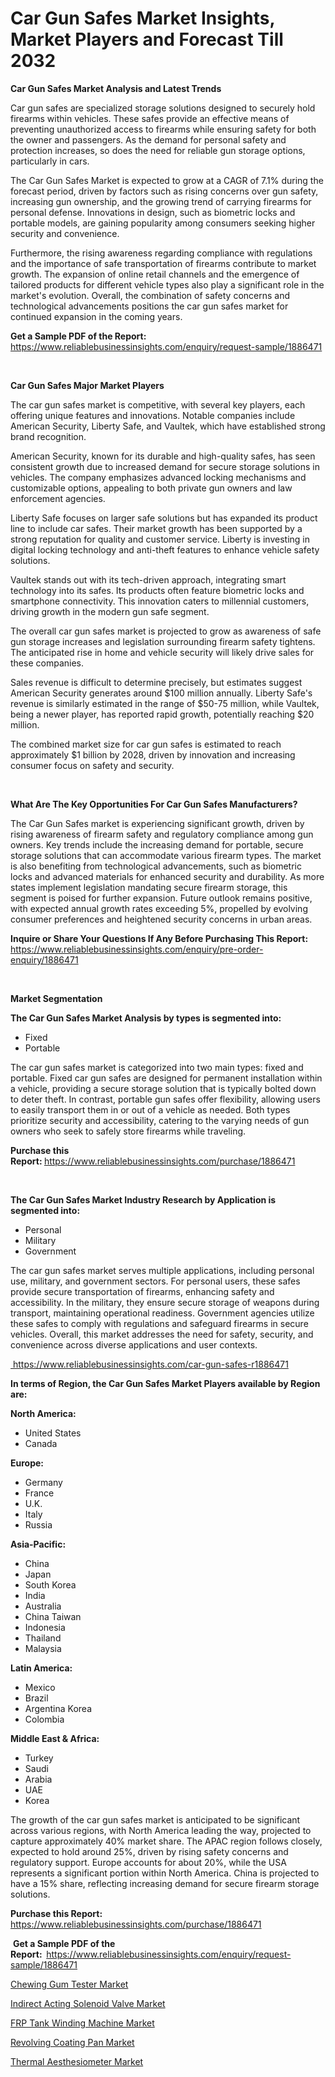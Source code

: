 <p><h1>Car Gun Safes Market Insights, Market Players and Forecast Till 2032</h1></p><p><strong>Car Gun Safes Market Analysis and Latest Trends</strong></p>
<p><p>Car gun safes are specialized storage solutions designed to securely hold firearms within vehicles. These safes provide an effective means of preventing unauthorized access to firearms while ensuring safety for both the owner and passengers. As the demand for personal safety and protection increases, so does the need for reliable gun storage options, particularly in cars.</p><p>The Car Gun Safes Market is expected to grow at a CAGR of 7.1% during the forecast period, driven by factors such as rising concerns over gun safety, increasing gun ownership, and the growing trend of carrying firearms for personal defense. Innovations in design, such as biometric locks and portable models, are gaining popularity among consumers seeking higher security and convenience. </p><p>Furthermore, the rising awareness regarding compliance with regulations and the importance of safe transportation of firearms contribute to market growth. The expansion of online retail channels and the emergence of tailored products for different vehicle types also play a significant role in the market's evolution. Overall, the combination of safety concerns and technological advancements positions the car gun safes market for continued expansion in the coming years.</p></p>
<p><strong>Get a Sample PDF of the Report:&nbsp;</strong> <a href="https://www.reliablebusinessinsights.com/enquiry/request-sample/1886471?utm_campaign=1873&utm_medium=2&utm_source=Github&utm_content=ia&utm_term=20022025&utm_id=car-gun-safes">https://www.reliablebusinessinsights.com/enquiry/request-sample/1886471</a></p>
<p>&nbsp;</p>
<p><strong>Car Gun Safes Major Market Players</strong></p>
<p><p>The car gun safes market is competitive, with several key players, each offering unique features and innovations. Notable companies include American Security, Liberty Safe, and Vaultek, which have established strong brand recognition.</p><p>American Security, known for its durable and high-quality safes, has seen consistent growth due to increased demand for secure storage solutions in vehicles. The company emphasizes advanced locking mechanisms and customizable options, appealing to both private gun owners and law enforcement agencies.</p><p>Liberty Safe focuses on larger safe solutions but has expanded its product line to include car safes. Their market growth has been supported by a strong reputation for quality and customer service. Liberty is investing in digital locking technology and anti-theft features to enhance vehicle safety solutions.</p><p>Vaultek stands out with its tech-driven approach, integrating smart technology into its safes. Its products often feature biometric locks and smartphone connectivity. This innovation caters to millennial customers, driving growth in the modern gun safe segment.</p><p>The overall car gun safes market is projected to grow as awareness of safe gun storage increases and legislation surrounding firearm safety tightens. The anticipated rise in home and vehicle security will likely drive sales for these companies.</p><p>Sales revenue is difficult to determine precisely, but estimates suggest American Security generates around $100 million annually. Liberty Safe's revenue is similarly estimated in the range of $50-75 million, while Vaultek, being a newer player, has reported rapid growth, potentially reaching $20 million.</p><p>The combined market size for car gun safes is estimated to reach approximately $1 billion by 2028, driven by innovation and increasing consumer focus on safety and security.</p></p>
<p>&nbsp;</p>
<p><strong>What Are The Key Opportunities For Car Gun Safes Manufacturers?</strong></p>
<p><p>The Car Gun Safes market is experiencing significant growth, driven by rising awareness of firearm safety and regulatory compliance among gun owners. Key trends include the increasing demand for portable, secure storage solutions that can accommodate various firearm types. The market is also benefiting from technological advancements, such as biometric locks and advanced materials for enhanced security and durability. As more states implement legislation mandating secure firearm storage, this segment is poised for further expansion. Future outlook remains positive, with expected annual growth rates exceeding 5%, propelled by evolving consumer preferences and heightened security concerns in urban areas.</p></p>
<p><strong>Inquire or Share Your Questions If Any Before Purchasing This Report:</strong> <a href="https://www.reliablebusinessinsights.com/enquiry/pre-order-enquiry/1886471?utm_campaign=1873&utm_medium=2&utm_source=Github&utm_content=ia&utm_term=20022025&utm_id=car-gun-safes">https://www.reliablebusinessinsights.com/enquiry/pre-order-enquiry/1886471</a></p>
<p>&nbsp;</p>
<p><strong>Market Segmentation</strong></p>
<p><strong>The Car Gun Safes Market Analysis by types is segmented into:</strong></p>
<p><ul><li>Fixed</li><li>Portable</li></ul></p>
<p><p>The car gun safes market is categorized into two main types: fixed and portable. Fixed car gun safes are designed for permanent installation within a vehicle, providing a secure storage solution that is typically bolted down to deter theft. In contrast, portable gun safes offer flexibility, allowing users to easily transport them in or out of a vehicle as needed. Both types prioritize security and accessibility, catering to the varying needs of gun owners who seek to safely store firearms while traveling.</p></p>
<p><strong>Purchase this Report:&nbsp;</strong><a href="https://www.reliablebusinessinsights.com/purchase/1886471?utm_campaign=1873&utm_medium=2&utm_source=Github&utm_content=ia&utm_term=20022025&utm_id=car-gun-safes">https://www.reliablebusinessinsights.com/purchase/1886471</a></p>
<p>&nbsp;</p>
<p><strong>The Car Gun Safes Market Industry Research by Application is segmented into:</strong></p>
<p><ul><li>Personal</li><li>Military</li><li>Government</li></ul></p>
<p><p>The car gun safes market serves multiple applications, including personal use, military, and government sectors. For personal users, these safes provide secure transportation of firearms, enhancing safety and accessibility. In the military, they ensure secure storage of weapons during transport, maintaining operational readiness. Government agencies utilize these safes to comply with regulations and safeguard firearms in secure vehicles. Overall, this market addresses the need for safety, security, and convenience across diverse applications and user contexts.</p></p>
<p><a href="https://www.reliablebusinessinsights.com/car-gun-safes-r1886471?utm_campaign=1873&utm_medium=2&utm_source=Github&utm_content=ia&utm_term=20022025&utm_id=car-gun-safes">&nbsp;https://www.reliablebusinessinsights.com/car-gun-safes-r1886471</a></p>
<p><strong>In terms of Region, the Car Gun Safes Market Players available by Region are:</strong></p>
<p>
    <p> <strong> North America: </strong>
        <ul>
            <li>United States</li>
            <li>Canada</li>
        </ul>
        </p> 
    <p> <strong> Europe: </strong>
        <ul>
            <li>Germany</li>
            <li>France</li>
            <li>U.K.</li>
            <li>Italy</li>
            <li>Russia</li>
        </ul>
        </p> 
    <p> <strong> Asia-Pacific: </strong>
        <ul>
            <li>China</li>
            <li>Japan</li>
            <li>South Korea</li>
            <li>India</li>
            <li>Australia</li>
            <li>China Taiwan</li>
            <li>Indonesia</li>
            <li>Thailand</li>
            <li>Malaysia</li>
        </ul>
        </p> 
    <p> <strong> Latin America: </strong>
        <ul>
            <li>Mexico</li>
            <li>Brazil</li>
            <li>Argentina Korea</li>
            <li>Colombia</li>
        </ul>
        </p> 
    <p> <strong> Middle East & Africa: </strong>
        <ul>
            <li>Turkey</li>
            <li>Saudi</li>
            <li>Arabia</li>
            <li>UAE</li>
            <li>Korea</li>
        </ul>
    </p>
    </p>
<p><p>The growth of the car gun safes market is anticipated to be significant across various regions, with North America leading the way, projected to capture approximately 40% market share. The APAC region follows closely, expected to hold around 25%, driven by rising safety concerns and regulatory support. Europe accounts for about 20%, while the USA represents a significant portion within North America. China is projected to have a 15% share, reflecting increasing demand for secure firearm storage solutions.</p></p>
<p><strong>Purchase this Report: </strong><a href="https://www.reliablebusinessinsights.com/purchase/1886471?utm_campaign=1873&utm_medium=2&utm_source=Github&utm_content=ia&utm_term=20022025&utm_id=car-gun-safes">https://www.reliablebusinessinsights.com/purchase/1886471</a></p>
<p>&nbsp;<strong>Get a Sample PDF of the Report:&nbsp;&nbsp;</strong><a href="https://www.reliablebusinessinsights.com/enquiry/request-sample/1886471?utm_campaign=1873&utm_medium=2&utm_source=Github&utm_content=ia&utm_term=20022025&utm_id=car-gun-safes">https://www.reliablebusinessinsights.com/enquiry/request-sample/1886471</a></p>
<p><strong></strong></p>
<p><p><a href="https://github.com/shirlantosx7/Market-Research-Report-List-1/blob/main/chewing-gum-tester-market.md?utm_campaign=1873&utm_medium=2&utm_source=Github&utm_content=ia&utm_term=20022025&utm_id=car-gun-safes">Chewing Gum Tester Market</a></p><p><a href="https://github.com/raquinyagua/Market-Research-Report-List-1/blob/main/indirect-acting-solenoid-valve-market.md?utm_campaign=1873&utm_medium=2&utm_source=Github&utm_content=ia&utm_term=20022025&utm_id=car-gun-safes">Indirect Acting Solenoid Valve Market</a></p><p><a href="https://github.com/chinwonhanie/Market-Research-Report-List-1/blob/main/frp-tank-winding-machine-market.md?utm_campaign=1873&utm_medium=2&utm_source=Github&utm_content=ia&utm_term=20022025&utm_id=car-gun-safes">FRP Tank Winding Machine Market</a></p><p><a href="https://github.com/ziwersekos/Market-Research-Report-List-1/blob/main/revolving-coating-pan-market.md?utm_campaign=1873&utm_medium=2&utm_source=Github&utm_content=ia&utm_term=20022025&utm_id=car-gun-safes">Revolving Coating Pan Market</a></p><p><a href="https://github.com/lanuskarnajc/Market-Research-Report-List-1/blob/main/thermal-aesthesiometer-market.md?utm_campaign=1873&utm_medium=2&utm_source=Github&utm_content=ia&utm_term=20022025&utm_id=car-gun-safes">Thermal Aesthesiometer Market</a></p></p>